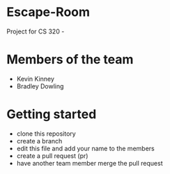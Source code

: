 # Escape-Room
Project for CS 320 -

# Members of the team
- Kevin Kinney
- Bradley Dowling

# Getting started
- clone this repository
- create a branch
- edit this file and add your name to the members
- create a pull request (pr)
- have another team member merge the pull request
